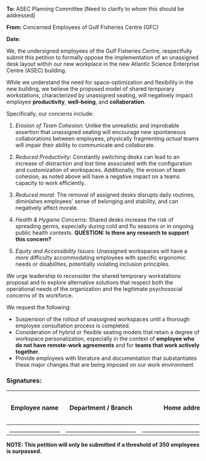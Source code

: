 
**To:** ASEC Planning Committee [Need to clarify to whom this should be addressed]

**From:** Concerned Employees of Gulf Fisheries Centre (GFC)

**Date:** 


We, the undersigned employees of the Gulf Fisheries Centre, respectfully submit this petition to 
formally oppose the implementation of an unassigned desk layout within our new workplace in the
new Atlantic Science Enterprise Centre (ASEC) building.

While we understand the need for space-optimization and flexibility in the new building, 
we believe the proposed model of shared temporary workstations, characterized by unassigned seating, 
will negatively impact employee **productivity**, **well-being**, and **collaboration**. 

Specifically, our concerns include:


1. _Erosion of Team Cohesion:_ 
Unlike the unrealistic and improbable assertion that unassigned seating will 
encourage new spontaneous collaborations between employees, physically fragmenting _actual_ teams
will impair their ability to communicate and collaborate.


2. _Reduced Productivity:_ 
Constantly switching desks can lead to an increase of distraction and lost time associated with the configuration and customization of workspaces. 
Additionally, the erosion of team cohesion, as noted above will have a negative impact on a teams capacity to work efficiently.     


3. _Reduced moral:_ 
The removal of assigned desks disrupts daily routines, diminishes employees’ sense of belonging and stability, 
and can negatively affect morale. 


4. _Health & Hygiene Concerns:_ 
Shared desks increase the risk of spreading germs, 
especially during cold and flu seasons or in ongoing public health contexts. **QUESTION: Is there any research to support this concern?**


5. _Equity and Accessibility Issues:_ 
Unassigned workspaces will have a more difficulty accommodating employees with specific ergonomic needs or disabilities, 
potentially violating inclusion principles.


We urge leadership to reconsider the shared temporary workstations proposal and to explore alternative solutions that respect
both the operational needs of the organization and the legitimate psychosocial concerns of its workforce.


We request the following:
- Suspension of the rollout of unassigned workspaces until a thorough employee consultation process is completed.
- Consideration of hybrid or flexible seating models that retain a degree of workspace personalization, 
especially in the context of **employee who do not have remote-work agreements** and for **teams that work actively together**.
- Provide employees with literature and documentation that substantiates these major changes that are being imposed on our work environment.  


### Signatures:

| Employee name      | Department / Branch       | Home address                    | Employee Signature     | Date (YYYY-MM-DD) | 
|--------------------|---------------------------|---------------------------------|------------------------|-------------------|
| __________________ | _________________________ | _______________________________ | ______________________ |                   |



**NOTE: This petition will only be submitted if a threshold of 350 employees is surpassed.**  